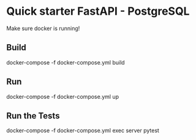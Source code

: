 # Quick starter FastAPI - PostgreSQL

Make sure docker is running!

## Build
docker-compose -f docker-compose.yml build

## Run
docker-compose -f docker-compose.yml up 

## Run the Tests
docker-compose -f docker-compose.yml exec server pytest

